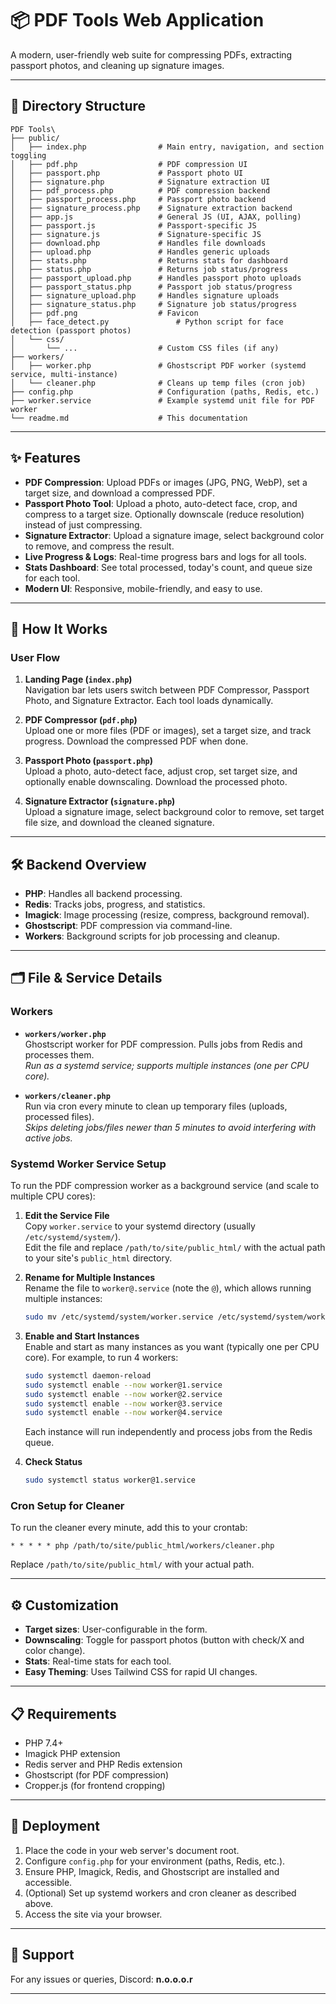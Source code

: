 # 📦 PDF Tools Web Application

A modern, user-friendly web suite for compressing PDFs, extracting passport photos, and cleaning up signature images.

---

## 📂 Directory Structure

```text
PDF Tools\
├── public/
│   ├── index.php                # Main entry, navigation, and section toggling
│   ├── pdf.php                  # PDF compression UI
│   ├── passport.php             # Passport photo UI
│   ├── signature.php            # Signature extraction UI
│   ├── pdf_process.php          # PDF compression backend
│   ├── passport_process.php     # Passport photo backend
│   ├── signature_process.php    # Signature extraction backend
│   ├── app.js                   # General JS (UI, AJAX, polling)
│   ├── passport.js              # Passport-specific JS
│   ├── signature.js             # Signature-specific JS
│   ├── download.php             # Handles file downloads
│   ├── upload.php               # Handles generic uploads
│   ├── stats.php                # Returns stats for dashboard
│   ├── status.php               # Returns job status/progress
│   ├── passport_upload.php      # Handles passport photo uploads
│   ├── passport_status.php      # Passport job status/progress
│   ├── signature_upload.php     # Handles signature uploads
│   ├── signature_status.php     # Signature job status/progress
│   ├── pdf.png                  # Favicon
│   ├── face_detect.py               # Python script for face detection (passport photos)
│   └── css/
│       └── ...                  # Custom CSS files (if any)
├── workers/
│   ├── worker.php               # Ghostscript PDF worker (systemd service, multi-instance)
│   └── cleaner.php              # Cleans up temp files (cron job)
├── config.php                   # Configuration (paths, Redis, etc.)
├── worker.service               # Example systemd unit file for PDF worker
└── readme.md                    # This documentation
```

---

## ✨ Features

- **PDF Compression**: Upload PDFs or images (JPG, PNG, WebP), set a target size, and download a compressed PDF.
- **Passport Photo Tool**: Upload a photo, auto-detect face, crop, and compress to a target size. Optionally downscale (reduce resolution) instead of just compressing.
- **Signature Extractor**: Upload a signature image, select background color to remove, and compress the result.
- **Live Progress & Logs**: Real-time progress bars and logs for all tools.
- **Stats Dashboard**: See total processed, today's count, and queue size for each tool.
- **Modern UI**: Responsive, mobile-friendly, and easy to use.

---

## 🚦 How It Works

### User Flow

1. **Landing Page (`index.php`)**  
   Navigation bar lets users switch between PDF Compressor, Passport Photo, and Signature Extractor. Each tool loads dynamically.

2. **PDF Compressor (`pdf.php`)**  
   Upload one or more files (PDF or images), set a target size, and track progress. Download the compressed PDF when done.

3. **Passport Photo (`passport.php`)**  
   Upload a photo, auto-detect face, adjust crop, set target size, and optionally enable downscaling. Download the processed photo.

4. **Signature Extractor (`signature.php`)**  
   Upload a signature image, select background color to remove, set target file size, and download the cleaned signature.

---

## 🛠️ Backend Overview

- **PHP**: Handles all backend processing.
- **Redis**: Tracks jobs, progress, and statistics.
- **Imagick**: Image processing (resize, compress, background removal).
- **Ghostscript**: PDF compression via command-line.
- **Workers**: Background scripts for job processing and cleanup.

---

## 🗂️ File & Service Details

### Workers

- **`workers/worker.php`**  
  Ghostscript worker for PDF compression. Pulls jobs from Redis and processes them.  
  _Run as a systemd service; supports multiple instances (one per CPU core)._

- **`workers/cleaner.php`**  
  Run via cron every minute to clean up temporary files (uploads, processed files).  
  _Skips deleting jobs/files newer than 5 minutes to avoid interfering with active jobs._

### Systemd Worker Service Setup

To run the PDF compression worker as a background service (and scale to multiple CPU cores):

1. **Edit the Service File**  
   Copy `worker.service` to your systemd directory (usually `/etc/systemd/system/`).  
   Edit the file and replace `/path/to/site/public_html/` with the actual path to your site's `public_html` directory.

2. **Rename for Multiple Instances**  
   Rename the file to `worker@.service` (note the `@`), which allows running multiple instances:
   ```sh
   sudo mv /etc/systemd/system/worker.service /etc/systemd/system/worker@.service
   ```

3. **Enable and Start Instances**  
   Enable and start as many instances as you want (typically one per CPU core). For example, to run 4 workers:
   ```sh
   sudo systemctl daemon-reload
   sudo systemctl enable --now worker@1.service
   sudo systemctl enable --now worker@2.service
   sudo systemctl enable --now worker@3.service
   sudo systemctl enable --now worker@4.service
   ```
   Each instance will run independently and process jobs from the Redis queue.

4. **Check Status**  
   ```sh
   sudo systemctl status worker@1.service
   ```

### Cron Setup for Cleaner

To run the cleaner every minute, add this to your crontab:
```cron
* * * * * php /path/to/site/public_html/workers/cleaner.php
```
Replace `/path/to/site/public_html/` with your actual path.

---

## ⚙️ Customization

- **Target sizes**: User-configurable in the form.
- **Downscaling**: Toggle for passport photos (button with check/X and color change).
- **Stats**: Real-time stats for each tool.
- **Easy Theming**: Uses Tailwind CSS for rapid UI changes.

---

## 📋 Requirements

- PHP 7.4+
- Imagick PHP extension
- Redis server and PHP Redis extension
- Ghostscript (for PDF compression)
- Cropper.js (for frontend cropping)

---

## 🚀 Deployment

1. Place the code in your web server's document root.
2. Configure `config.php` for your environment (paths, Redis, etc.).
3. Ensure PHP, Imagick, Redis, and Ghostscript are installed and accessible.
4. (Optional) Set up systemd workers and cron cleaner as described above.
5. Access the site via your browser.

---

## 🙋 Support

For any issues or queries, Discord: **n.o.o.o.r**

---
